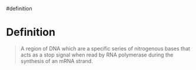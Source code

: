 #definition
# Definition
> A region of DNA which are a specific series of nitrogenous bases that acts as a stop signal when read by RNA polymerase during the synthesis of an mRNA strand.